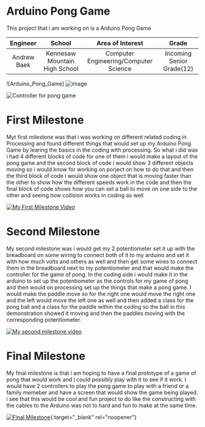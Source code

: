 ﻿# Arduino Pong Game
This project that i am working on is a Arduino Pong Game

| **Engineer** | **School** | **Area of Interest** | **Grade** |
|:--:|:--:|:--:|:--:|
| Andrew Baek | Kennesaw Mountain High School | Computer Engineering/Computer Science | Incoming Senior Grade(12)

![Arduino_Pong_Game] ![image](https://user-images.githubusercontent.com/87200425/126676327-a992cf3c-b16d-4cbb-9a33-387f8a4eb754.png)


![Controller for pong game](https://user-images.githubusercontent.com/87200425/126676160-0eff64ee-f899-4286-b59a-6cfd09f011dd.jpg)


# First Milestone
Myt first milestone was that i was working on different related coding in Processing and found different things that would set up my Arduino Pong Game by learing the basics in the coding with processing. So what i did was i had 4 different blocks of code for one of them i would make a layout of the pong game and the second block of code i would show 3 different objects moving so i would know for working on porject on how to do that and then the third block of code i would show one object that is moving faster than the other to show how the different speeds work in the code and then the final block of code shows how you can set a ball to move on one side to the other and seeing how collision works in coding as well

[![My First Milestone Video](https://res.cloudinary.com/marcomontalbano/image/upload/v1627056851/video_to_markdown/images/youtube--WCotqH-cMGg-c05b58ac6eb4c4700831b2b3070cd403.jpg)](https://www.youtube.com/watch?v=WCotqH-cMGg&ab_channel=BlueStampEng "My First Milestone Video")

# Second Milestone
My second milestone was i would get my 2 potentiometer set it up with the breadboard on some wiring to connect both of it to my arduino and set it with how much volts and others as well and then get some wires to connect them in the breadboard next to my potentiometer and that would make the controller for the game of pong. In the coding side i would make it in the arduino to set up the potentiometer as the controls for my game of pong and then would on processing set up the things that make a pong game. I would make the  paddle move so for the right one would move the right one and the left would move the left one as well and then added a class for the pong ball and a class for the paddle within the coding so the ball in this demonstration showed it moving and then the paddles moving with the corresponding potentiometer. 

[![My second milestone video](https://res.cloudinary.com/marcomontalbano/image/upload/v1626972178/video_to_markdown/images/youtube--jXC40-CM35s-c05b58ac6eb4c4700831b2b3070cd403.jpg)](https://www.youtube.com/watch?v=jXC40-CM35s&ab_channel=BlueStampEng "My second milestone video")
# Final Milestone
  
My final milestone is that i am hoping to have a final prototype of a game of pong that would work and i could possibly play with it to see if it work. I would have 2 controllers to play the pong game to play with a friend or a family memeber and have a screen that would show the game being played. i see that this would be cool and fun project to do like the constructing with the cables to the Arduino was not to hard and fun to make at the same time. 

[![Final Milestone](https://res.cloudinary.com/marcomontalbano/image/upload/v1612574117/video_to_markdown/images/youtube--CaCazFBhYKs-c05b58ac6eb4c4700831b2b3070cd403.jpg)](https://www.youtube.com/watch?v=CaCazFBhYKs "First Milestone"){:target="_blank" rel="noopener"}
